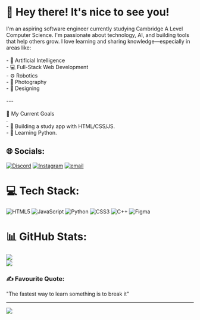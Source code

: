# 👋 Hey there! It's nice to see you!
I'm an aspiring software engineer currently studying Cambridge A Level Computer Science. I'm passionate about technology, AI, and building tools that help others grow. I love learning and sharing knowledge—especially in areas like:<br><br>- 🧠 Artificial Intelligence<br>- 💻 Full-Stack Web Development<br>- ⚙️ Robotics <br>- 📸 Photography <br>-  🎨 Designing<br><br>---<br><br>🚀 My Current Goals<br>.<br>- 🧩 Building a study app with HTML/CSS/JS.<br>- 🧠 Learning Python.<br>


## 🌐 Socials:
[![Discord](https://img.shields.io/badge/Discord-%237289DA.svg?logo=discord&logoColor=white)](https://discord.gg/https://discordapp.com/users/757509222270369834) [![Instagram](https://img.shields.io/badge/Instagram-%23E4405F.svg?logo=Instagram&logoColor=white)](https://instagram.com/md.shourov_hasan) [![email](https://img.shields.io/badge/Email-D14836?logo=gmail&logoColor=white)](mailto:shourov5275@gmail.com) 

# 💻 Tech Stack:
![HTML5](https://img.shields.io/badge/html5-%23E34F26.svg?style=flat&logo=html5&logoColor=white) ![JavaScript](https://img.shields.io/badge/javascript-%23323330.svg?style=flat&logo=javascript&logoColor=%23F7DF1E) ![Python](https://img.shields.io/badge/python-3670A0?style=flat&logo=python&logoColor=ffdd54) ![CSS3](https://img.shields.io/badge/css3-%231572B6.svg?style=flat&logo=css3&logoColor=white) ![C++](https://img.shields.io/badge/c++-%2300599C.svg?style=flat&logo=c%2B%2B&logoColor=white) ![Figma](https://img.shields.io/badge/figma-%23F24E1E.svg?style=flat&logo=figma&logoColor=white)
# 📊 GitHub Stats:
![](https://nirzak-streak-stats.vercel.app/?user=md-shourov-hasan&theme=dark&hide_border=false)<br/>
![](https://github-readme-stats.vercel.app/api/top-langs/?username=md-shourov-hasan&theme=dark&hide_border=false&include_all_commits=false&count_private=false&layout=compact)

### ✍️ Favourite Quote:
"The fastest way to learn something is to break it"


---
[![](https://visitcount.itsvg.in/api?id=md-shourov-hasan&icon=0&color=0)](https://visitcount.itsvg.in)

